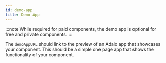 ```yaml
---
id: demo-app
title: Demo App
---
```


:::note
While required for paid components, the demo app is optional for free and private components.
:::

The `demoAppURL` should link to the preview of an Adalo app that showcases your component. This should be a simple one page app that shows the functionality of your component.
